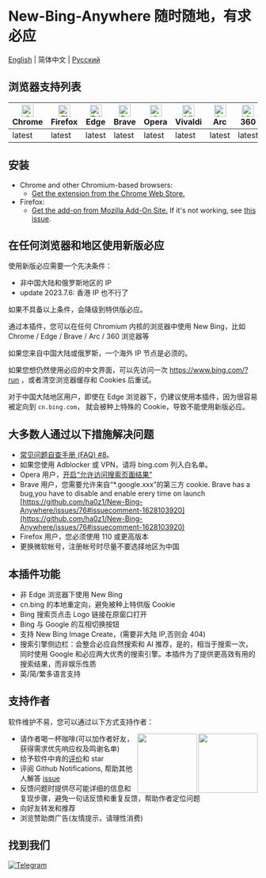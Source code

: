 # New-Bing-Anywhere 随时随地，有求必应

[English](README.md) | 简体中文 | [Русский](README.ru.md)

## 浏览器支持列表

| [<img src="https://raw.githubusercontent.com/alrra/browser-logos/main/src/chrome/chrome_48x48.png" alt="Chrome" width="24px" height="24px" />](https://chrome.google.com/webstore/detail/new-bing-anywhere-bing-ch/hceobhjokpdbogjkplmfjeomkeckkngi/reviews?hl=en)<br/>Chrome | [<img src="https://raw.githubusercontent.com/alrra/browser-logos/main/src/firefox/firefox_48x48.png" alt="Firefox" width="24px" height="24px" />](https://addons.mozilla.org/zh-CN/firefox/addon/new-bing-anywhere/)<br/>Firefox | [<img src="https://raw.githubusercontent.com/alrra/browser-logos/main/src/edge/edge_48x48.png" alt="Edge" width="24px" height="24px" />](https://chrome.google.com/webstore/detail/new-bing-anywhere-bing-ch/hceobhjokpdbogjkplmfjeomkeckkngi/reviews?hl=en)<br/>Edge | [<img src="https://raw.githubusercontent.com/alrra/browser-logos/main/src/brave/brave_48x48.png" alt="Brave" width="24px" height="24px" />](https://chrome.google.com/webstore/detail/new-bing-anywhere-bing-ch/hceobhjokpdbogjkplmfjeomkeckkngi/reviews?hl=en)<br/>Brave | [<img src="https://raw.githubusercontent.com/alrra/browser-logos/main/src/opera/opera_48x48.png" alt="Opera" width="24px" height="24px" />](https://chrome.google.com/webstore/detail/new-bing-anywhere-bing-ch/hceobhjokpdbogjkplmfjeomkeckkngi/reviews?hl=en)<br/>Opera | [<img src="https://raw.githubusercontent.com/alrra/browser-logos/main/src/vivaldi/vivaldi_48x48.png" alt="Vivaldi" width="24px" height="24px" />](https://chrome.google.com/webstore/detail/new-bing-anywhere-bing-ch/hceobhjokpdbogjkplmfjeomkeckkngi/reviews?hl=en)<br/>Vivaldi | [<img src="https://arc.net/favicon.png" alt="Arc" width="24px" height="24px" />](https://chrome.google.com/webstore/detail/new-bing-anywhere-bing-ch/hceobhjokpdbogjkplmfjeomkeckkngi/reviews?hl=en)<br/>Arc | [<img src="https://raw.githubusercontent.com/alrra/browser-logos/main/src/archive/360-secure/360-secure_48x48.png" alt="360 Secure" width="24px" height="24px" />](https://chrome.google.com/webstore/detail/new-bing-anywhere-bing-ch/hceobhjokpdbogjkplmfjeomkeckkngi/reviews?hl=en)<br/>360 | [<img src="https://raw.githubusercontent.com/alrra/browser-logos/main/src/yandex/yandex_48x48.png" alt="360 Secure" width="24px" height="24px" />](https://chrome.google.com/webstore/detail/new-bing-anywhere-bing-ch/hceobhjokpdbogjkplmfjeomkeckkngi/reviews?hl=en)<br/>Yandex |
| --- | --- | --- | --- | --- | --- | --- | --- | --- |
| latest | latest | latest | latest | latest | latest | latest | latest | latest |

## 安装

- Chrome and other Chromium-based browsers:
  - [Get the extension from the Chrome Web Store.](https://chrome.google.com/webstore/detail/new-bing-anywhere-bing-ch/hceobhjokpdbogjkplmfjeomkeckkngi)
- Firefox:
  - [Get the add-on from Mozilla Add-On Site.](https://addons.mozilla.org/zh-CN/firefox/addon/new-bing-anywhere/) If it's not working, see [this issue](https://github.com/ha0z1/New-Bing-Anywhere/issues/33).

## 在任何浏览器和地区使用新版必应

使用新版必应需要一个先决条件：

- 非中国大陆和俄罗斯地区的 IP
- update 2023.7.6: 香港 IP 也不行了

如果不具备以上条件，会降级到特供版必应。

通过本插件，您可以在任何 Chromium 内核的浏览器中使用 New Bing，比如 Chrome / Edge / Brave / Arc / 360 浏览器等

如果您来自中国大陆或俄罗斯，一个海外 IP 节点是必须的。

如果您想仍然使用必应的中文界面，可以先访问一次 <https://www.bing.com/?run> ，或者清空浏览器缓存和 Cookies 后重试。

对于中国大陆地区用户，即使在 Edge 浏览器下，仍建议使用本插件，因为很容易被定向到 `cn.bing.com`， 就会被种上特殊的 Cookie，导致不能使用新版必应。

## 大多数人通过以下措施解决问题

- [常见问题自查手册 (FAQ) #8](https://github.com/ha0z1/New-Bing-Anywhere/issues/8)。
- 如果您使用 Adblocker 或 VPN，请将 bing.com 列入白名单。
- Opera 用户，[开启“允许访问搜索页面结果”](https://github.com/ha0z1/New-Bing-Anywhere/issues/58#issuecomment-1592207565)
- Brave 用户，您需要允许来自“\*.google.xxx”的第三方 cookie. Brave has a bug,you have to disable and enable erery time on launch [https://github.com/ha0z1/New-Bing-Anywhere/issues/76#issuecomment-1628103920](https://github.com/ha0z1/New-Bing-Anywhere/issues/76#issuecomment-1628103920)
- Firefox 用户，您必须使用 110 或更高版本
- 更换微软帐号，注册帐号时尽量不要选择地区为中国

## 本插件功能

- 非 Edge 浏览器下使用 New Bing
- cn.bing 的本地重定向，避免被种上特供版 Cookie
- Bing 搜索页点击 Logo 链接在原窗口打开
- Bing 与 Google 的互相切换按钮
- 支持 New Bing Image Create，(需要非大陆 IP,否则会 404)
- 搜索引擎侧边栏：会整合必应自然搜索和 AI 推荐，是的，相当于搜索一次，同时使用 Google 和必应两大优秀的搜索引擎。本插件为了提供更高效有用的搜索结果，而非娱乐性质
- 英/简/繁多语言支持

## 支持作者

软件维护不易，您可以通过以下方式支持作者：

<img src="https://github.com/ha0z1/New-Bing-Anywhere/assets/4150641/343190af-95ce-4615-affe-46100e6eb6c8" width=120 align="right"> <img src="https://github.com/ha0z1/New-Bing-Anywhere/assets/4150641/b241ba84-a528-470f-8512-67eb26e9f18f" width=120 align="right">

- 请作者喝一杯咖啡(可以加作者好友，获得需求优先响应权及鸣谢名单)
- 给予软件中肯的[评价](https://chrome.google.com/webstore/detail/new-bing-anywhere-bing-ch/hceobhjokpdbogjkplmfjeomkeckkngi/reviews?hl=en)和 star
- 评阅 Github Notifications, 帮助其他人解答 [issue](https://github.com/ha0z1/New-Bing-Anywhere/issues)
- 反馈问题时提供尽可能详细的信息和复现步骤，避免一句话反馈和重复反馈，帮助作者定位问题
- 向好友转发和推荐
- 浏览赞助商广告(友情提示，请理性消费)

## 找到我们

[![Telegram](https://user-images.githubusercontent.com/4150641/229351983-a6a455e8-7b5e-4f58-bf80-1f4949ae8276.jpg 'Telegram')](https://t.me/new_bing_anywhere)

